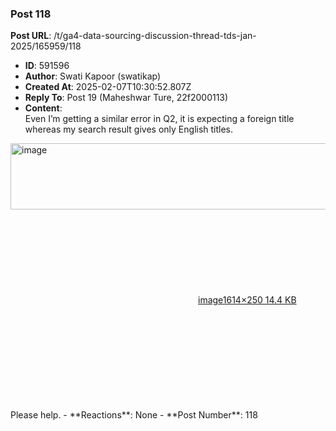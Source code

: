 ### Post 118
**Post URL**: /t/ga4-data-sourcing-discussion-thread-tds-jan-2025/165959/118
- **ID**: 591596
- **Author**: Swati Kapoor (swatikap)
- **Created At**: 2025-02-07T10:30:52.807Z
- **Reply To**: Post 19 (Maheshwar Ture, 22f2000113)
- **Content**:  
  Even I’m getting a similar error in Q2, it is expecting a foreign title whereas my search result gives only English titles.<br>
<div class="lightbox-wrapper"><a class="lightbox" href="https://europe1.discourse-cdn.com/flex013/uploads/iitm/original/3X/f/7/f771adcf2eab4ec0113e32a15b3200bd8e1a30dc.png" data-download-href="/uploads/short-url/ziZusdC4SqnQ1rgDoZ1re9KyUyg.png?dl=1" title="image" rel="noopener nofollow ugc"><img src="https://europe1.discourse-cdn.com/flex013/uploads/iitm/optimized/3X/f/7/f771adcf2eab4ec0113e32a15b3200bd8e1a30dc_2_690x106.png" alt="image" data-base62-sha1="ziZusdC4SqnQ1rgDoZ1re9KyUyg" width="690" height="106" srcset="https://europe1.discourse-cdn.com/flex013/uploads/iitm/optimized/3X/f/7/f771adcf2eab4ec0113e32a15b3200bd8e1a30dc_2_690x106.png, https://europe1.discourse-cdn.com/flex013/uploads/iitm/optimized/3X/f/7/f771adcf2eab4ec0113e32a15b3200bd8e1a30dc_2_1035x159.png 1.5x, https://europe1.discourse-cdn.com/flex013/uploads/iitm/optimized/3X/f/7/f771adcf2eab4ec0113e32a15b3200bd8e1a30dc_2_1380x212.png 2x" data-dominant-color="FBF9FA"><div class="meta"><svg class="fa d-icon d-icon-far-image svg-icon" aria-hidden="true"><use href="#far-image"></use></svg><span class="filename">image</span><span class="informations">1614×250 14.4 KB</span><svg class="fa d-icon d-icon-discourse-expand svg-icon" aria-hidden="true"><use href="#discourse-expand"></use></svg></div></a></div><br>
Please help.
- **Reactions**: None
- **Post Number**: 118

